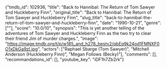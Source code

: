 {"tmdb_id": 102936, "title": "Back to Hannibal: The Return of Tom Sawyer and Huckleberry Finn", "original_title": "Back to Hannibal: The Return of Tom Sawyer and Huckleberry Finn", "slug_title": "back-to-hannibal-the-return-of-tom-sawyer-and-huckleberry-finn", "date": "1990-10-21", "genre": [""], "score": "10.0/10", "synopsis": "This is yet another telling of the adventures of Tom Sawyer and Huckleberry Finn as the two try to clear their friend Jim of murder charges.", "image": "https://image.tmdb.org/t/p/w185_and_h278_bestv2/qbEq9k24od1FMNXF0O1xDkGa9zI.jpg", "actors": ["Raphael Sbarge (Tom Sawyer)", "Mitchell Anderson (Huckleberry Finn)", "Megan Follows (Becky)"], "comments": [], "recommandations_id": [], "youtube_key": "iDF1h7Zb2rk"}